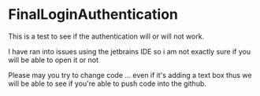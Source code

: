 # FinalLoginAuthentication
This is a test to see if the authentication will or will not work.

I have ran into issues using the jetbrains IDE so i am not exactly sure if you will be able to open it or not

Please may you try to change code ... even if it's adding a text box 
thus we will be able to see if you're able to push code into the github.

